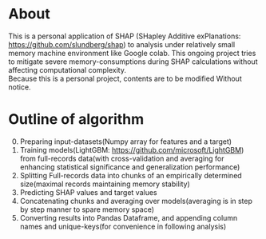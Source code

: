 # About
This is a personal application of SHAP (SHapley Additive exPlanations: https://github.com/slundberg/shap) to analysis under relatively small memory machine environment like Google colab. This ongoing project tries to mitigate severe memory-consumptions during SHAP calculations without affecting computational complexity.  
Because this is a personal project, contents are to be modified Without notice.
# Outline of algorithm
0. Preparing input-datasets(Numpy array for features and a target)  
1. Training models(LightGBM: https://github.com/microsoft/LightGBM) from full-records data(with cross-validation and averaging for enhancing statistical significance and generalization performance)  
2. Splitting Full-records data into chunks of an empirically determined size(maximal records maintaining memory stability)  
3. Predicting SHAP values and target values  
4. Concatenating chunks and averaging over models(averaging is in step by step manner to spare memory space)  
5. Converting results into Pandas Dataframe, and appending column names and unique-keys(for convenience in following analysis)  
